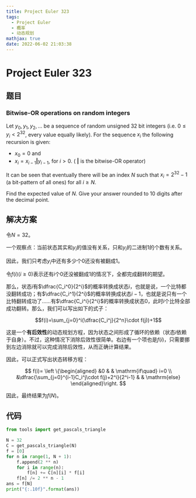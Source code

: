 ```yaml
---
title: Project Euler 323
tags:
  - Project Euler
  - 概率
  - 动态规划
mathjax: true
date: 2022-06-02 21:03:38
---
```


<escape><!-- more --></escape>

# Project Euler 323

## 题目

### Bitwise-OR operations on random integers

Let $y_0, y_1, y_2,\dots$ be a sequence of random unsigned $32$ bit integers (i.e. $0 \le y_i < 2^{32}$, every value equally likely).
For the sequence $x_i$ the following recursion is given:

- $x_0 = 0$ and
- $x_i = x_{i-1} \mathbf{|} y_{i-1}$, for $i > 0$. ( $\mathbf{|}$ is the bitwise-OR operator)

It can be seen that eventually there will be an index $N$ such that
$x_i = 2^{32} -1$ (a bit-pattern of all ones) for all $i \ge N$.

Find the expected value of $N$. Give your answer rounded to $10$ digits after the decimal point.

## 解决方案

令$N=32$。

一个观察点：当前状态其实和$y_i$的值没有关系，只和$y_i$的二进制$1$的个数有关系。

因此，我们只考虑$y_i$中还有多少个$0$还没有被翻成$1$。

令$f(i)(i\ge 0)$表示还有$i$个$0$还没被翻成$1$的情况下，全都完成翻转的期望。

那么，状态$i$有$\dfrac{C_i^0}{2^i}$的概率转换成状态$i$，也就是说，一个比特都没翻转成功；有$\dfrac{C_i^1}{2^i}$的概率转换成状态$i-1$，也就是说只有一个比特翻转成功了……有$\dfrac{C_i^i}{2^i}$的概率转换成状态$0$，此时$i$个比特全部成功翻转。那么，我们可以写出如下的式子：

$$f(i)=\sum_{j=0}^i(\dfrac{C_i^j}{2^n}\cdot f(j))+1$$

这是一个**有后效性**的动态规划方程，因为状态之间形成了循环的依赖（状态$i$依赖于自身）。不过，这种情况下消除后效性很简单。右边有一个项也是$f(i)$，只需要挪到左边消除就可以完成消除后效性，从而正确计算结果。

因此，可以正式写出状态转移方程：

$$
f(i)=
\left \{\begin{aligned}
  &0  & & \mathrm{if\quad} i=0 \\
  &\dfrac{\sum_{j=0}^{i-1}C_i^j\cdot f(j)+2^i}{2^i-1} & & \mathrm{else}
\end{aligned}\right.
$$

因此，最终结果为$f(N)$。

## 代码

```py
from tools import get_pascals_triangle

N = 32
C = get_pascals_triangle(N)
f = [0]
for n in range(1, N + 1):
    f.append(2 ** n)
    for i in range(n):
        f[n] += C[n][i] * f[i]
    f[n] /= 2 ** n - 1
ans = f[N]
print("{:.10f}".format(ans))
```
